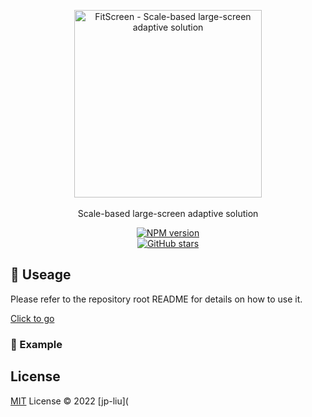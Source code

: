 <p align="center">
  <a href="https://github.com/jp-liu/fit-screen"><img src="https://raw.githubusercontent.com/jp-liu/fit-screen/main/packages/public/logo-vertical.png" alt="FitScreen - Scale-based large-screen adaptive solution" width="300"></a>
  <br>
  <br>
  Scale-based large-screen adaptive solution
</p>
<p align="center">
 <a href="https://www.npmjs.com/package/@fit-screen/react" target="__blank"><img src="https://img.shields.io/npm/v/@fit-screen/vue?color=a1b858&label=" alt="NPM version"></a>
 <br>
 <a href="https://github.com/jp-liu/fit-screen" target="__blank">
    <img alt="GitHub stars" src="https://img.shields.io/github/stars/jp-liu/fit-screen?style=social">
  </a>
</p>

## 🦄 Useage

Please refer to the repository root README for details on how to use it.

[Click to go](https://github.com/jp-liu/fit-screen#React)

### 🌰 Example

## License

[MIT](./LICENSE) License © 2022 [jp-liu](

